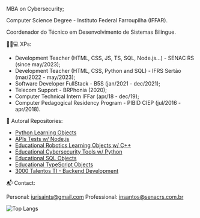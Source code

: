MBA on Cybersecurity;

Computer Science Degree - Instituto Federal Farroupilha (IFFAR). 

Coordenador do Técnico em Desenvolvimento de Sistemas Bilíngue.

👨‍💼💻 XPs:
- Development Teacher (HTML, CSS, JS, TS, SQL, Node.js...) - SENAC RS (since may/2023);
- Development Teacher (HTML, CSS, Python and SQL) - IFRS Sertão (mar/2022 - may/2023);
- Software Developer FullStack - B5S (jan/2021 - dec/2021);
- Telecom Support - BRPhonia (2020);
- Computer Technical Intern IFFar (apr/18 - dec/19);
- Computer Pedagogical Residency Program - PIBID CIEP (jul/2016 - apr/2018).

🚀 Autoral Repositories:
- [Python Learning Objects](https://www.github.com/iurisaints/pythonClass)
- [APIs Tests w/ Node.js](https://www.github.com/iurisaints/intedata)
- [Educational Robotics Learning Objects w/ C++](https://www.github.com/iurisaints/projetoRobotica)
- [Educational Cybersecurity Tools w/ Python](https://www.github.com/iurisaints/cybersecurity)
- [Educational SQL Objects](https://www.github.com/iurisaints/SQLClass)
- [Educational TypeScript Objects](https://www.github.com/iurisaints/typescriptClass)
- [3000 Talentos TI - Backend Development](https://www.github.com/iurisaints/talentosTI)

📬 Contact:

Personal: iurisaints@gmail.com
Professional: insantos@senacrs.com.br

![Top Langs](https://github-readme-stats.vercel.app/api/top-langs/?username=iurisaints&layout=compact)
